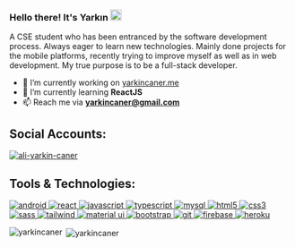 ### Hello there! It's Yarkın <img src="https://media.giphy.com/media/hvRJCLFzcasrR4ia7z/giphy.gif" width="20px">

A CSE student who has been entranced by the software development process. Always eager to learn new technologies. Mainly done projects for the mobile platforms, recently trying to improve myself as well as in web development. My true purpose is to be a full-stack developer.

- 🔭 I’m currently working on [yarkincaner.me](https://github.com/yarkincaner/reactjs-yarkincaner.git)
- 🌱 I’m currently learning **ReactJS**
- 📫 Reach me via **yarkincaner@gmail.com**

## Social Accounts:

<p align="left">
<a href="https://linkedin.com/in/ali-yarkin-caner" target="blank"><img align="center" src="https://img.shields.io/badge/LinkedIn-0077B5?style=for-the-badge&logo=linkedin&logoColor=white" alt="ali-yarkin-caner"/></a>
</p>

## Tools & Technologies:

<p align="left"> 
	<a href="https://developer.android.com" target="_blank" rel="noreferrer"> 
		<img src="https://img.shields.io/badge/Android-3DDC84?style=for-the-badge&logo=android&logoColor=white" alt="android"/> 
	</a> 
	<a href="https://reactjs.org/" target="_blank" rel="noreferrer"> 
		<img src="https://img.shields.io/badge/React-20232A?style=for-the-badge&logo=react&logoColor=61DAFB" alt="react"/> 
	</a>
	<a href="https://developer.mozilla.org/en-US/docs/Web/JavaScript" target="_blank" rel="noreferrer"> 
		<img src="https://img.shields.io/badge/JavaScript-323330?style=for-the-badge&logo=javascript&logoColor=F7DF1E" alt="javascript"/> 
	</a>
	<a href="https://www.typescriptlang.org/" target="_blank" rel="noreferrer"> 
		<img src="https://img.shields.io/badge/TypeScript-007ACC?style=for-the-badge&logo=typescript&logoColor=white" alt="typescript"/> 
	</a>
	<a href="https://www.mysql.com/" target="_blank" rel="noreferrer"> 
		<img src="https://img.shields.io/badge/MySQL-005C84?style=for-the-badge&logo=mysql&logoColor=white" alt="mysql" /> 
	</a> 
	<a href="https://www.w3.org/html/" target="_blank" rel="noreferrer"> 
		<img src="https://img.shields.io/badge/HTML5-E34F26?style=for-the-badge&logo=html5&logoColor=white" alt="html5" /> 
	</a>
	<a href="https://www.w3schools.com/css/" target="_blank" rel="noreferrer"> 
		<img src="https://img.shields.io/badge/CSS3-1572B6?style=for-the-badge&logo=css3&logoColor=white" alt="css3" /> 
	</a> 
	<a href="https://sass-lang.com" target="_blank" rel="noreferrer"> 
		<img src="https://img.shields.io/badge/Sass-CC6699?style=for-the-badge&logo=sass&logoColor=white" alt="sass" /> 
	</a>
	<a href="https://tailwindcss.com/" target="_blank" rel="noreferrer"> 
		<img src="https://img.shields.io/badge/Tailwind_CSS-38B2AC?style=for-the-badge&logo=tailwind-css&logoColor=white" alt="tailwind" /> 
	</a>  
	<a href="https://mui.com/" target="_blank" rel="noreferrer"> 
		<img src="https://img.shields.io/badge/Material%20UI-007FFF?style=for-the-badge&logo=mui&logoColor=white" alt="material ui" /> 
	</a>  
	<a href="https://getbootstrap.com" target="_blank" rel="noreferrer"> 
		<img src="https://img.shields.io/badge/Bootstrap-563D7C?style=for-the-badge&logo=bootstrap&logoColor=white" alt="bootstrap" /> 
	</a>
	<a href="https://git-scm.com/" target="_blank" rel="noreferrer"> 
		<img src="https://img.shields.io/badge/GIT-E44C30?style=for-the-badge&logo=git&logoColor=white" alt="git" /> 
	</a> 
	<a href="https://firebase.google.com/" target="_blank" rel="noreferrer"> 
		<img src="https://img.shields.io/badge/firebase-ffca28?style=for-the-badge&logo=firebase&logoColor=black" alt="firebase" /> 
	</a> 
	<a href="https://heroku.com" target="_blank" rel="noreferrer"> 
		<img src="https://img.shields.io/badge/Heroku-430098?style=for-the-badge&logo=heroku&logoColor=white" alt="heroku" /> 
	</a>
</p>

<p><img align="left" src="https://github-readme-stats.vercel.app/api/top-langs?username=yarkincaner&show_icons=true&&title_color=3498db&bg_color=00000000&text_color=3498db&hide_border=true&locale=en&layout=compact" alt="yarkincaner" /></p>

<p>&nbsp;<img align="center" src="https://github-readme-stats.vercel.app/api?username=yarkincaner&show_icons=true&title_color=3498db&bg_color=00000000&text_color=3498db&hide_border=true&locale=en" alt="yarkincaner" /></p>

